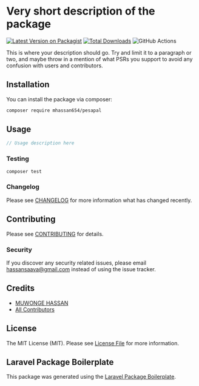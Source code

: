 # Very short description of the package

[![Latest Version on Packagist](https://img.shields.io/packagist/v/mhassan654/pesapal.svg?style=flat-square)](https://packagist.org/packages/mhassan654/pesapal)
[![Total Downloads](https://img.shields.io/packagist/dt/mhassan654/pesapal.svg?style=flat-square)](https://packagist.org/packages/mhassan654/pesapal)
![GitHub Actions](https://github.com/mhassan654/pesapal/actions/workflows/main.yml/badge.svg)

This is where your description should go. Try and limit it to a paragraph or two, and maybe throw in a mention of what PSRs you support to avoid any confusion with users and contributors.

## Installation

You can install the package via composer:

```bash
composer require mhassan654/pesapal
```

## Usage

```php
// Usage description here
```

### Testing

```bash
composer test
```

### Changelog

Please see [CHANGELOG](CHANGELOG.md) for more information what has changed recently.

## Contributing

Please see [CONTRIBUTING](CONTRIBUTING.md) for details.

### Security

If you discover any security related issues, please email hassansaava@gmail.com instead of using the issue tracker.

## Credits

-   [MUWONGE HASSAN](https://github.com/mhassan654)
-   [All Contributors](../../contributors)

## License

The MIT License (MIT). Please see [License File](LICENSE.md) for more information.

## Laravel Package Boilerplate

This package was generated using the [Laravel Package Boilerplate](https://laravelpackageboilerplate.com).
